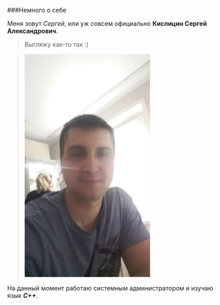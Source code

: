 ###Немного о себе

Меня зовут _Сергей_, или уж совсем официально **Кислицин Сергей Александрович**.

> Выгляжу как-то так :)
> 

> ![Где фото? :(](litlfoto.jpg)

На данный момент работаю системным администратором и изучаю язык ***С++***.